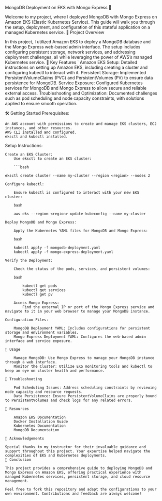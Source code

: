MongoDB Deployment on EKS with Mongo Express 🚀

Welcome to my project, where I deployed MongoDB with Mongo Express on Amazon EKS (Elastic Kubernetes Service). This guide will walk you through the setup, deployment, and configuration of this stateful application on a managed Kubernetes service.
📂 Project Overview

In this project, I utilized Amazon EKS to deploy a MongoDB database and the Mongo Express web-based admin interface. The setup includes configuring persistent storage, network services, and addressing deployment challenges, all while leveraging the power of AWS’s managed Kubernetes service.
🔧 Key Features
`
    Amazon EKS Setup: Detailed instructions on setting up Amazon EKS, including creating a cluster and configuring kubectl to interact with it.
    Persistent Storage: Implemented PersistentVolumeClaims (PVC) and PersistentVolumes (PV) to ensure data persistence for MongoDB.
    Service Exposure: Configured Kubernetes services for MongoDB and Mongo Express to allow secure and reliable external access.
    Troubleshooting and Optimization: Documented challenges such as pod scheduling and node capacity constraints, with solutions applied to ensure smooth operation.

🛠 Getting Started
Prerequisites:

    An AWS account with permissions to create and manage EKS clusters, EC2 instances, and other resources.
    AWS CLI installed and configured.
    eksctl and kubectl installed.

Setup Instructions:

    Create an EKS Cluster:
        Use eksctl to create an EKS cluster:

        ```bash

    eksctl create cluster --name my-cluster --region <region> --nodes 2
```
Configure kubectl:

    Ensure kubectl is configured to interact with your new EKS cluster:

    bash

    aws eks --region <region> update-kubeconfig --name my-cluster

Deploy MongoDB and Mongo Express:

    Apply the Kubernetes YAML files for MongoDB and Mongo Express:

    bash

    kubectl apply -f mongodb-deployment.yaml
    kubectl apply -f mongo-express-deployment.yaml

Verify the Deployment:

    Check the status of the pods, services, and persistent volumes:

    bash

        kubectl get pods
        kubectl get services
        kubectl get pv

    Access Mongo Express:
        Find the external IP or port of the Mongo Express service and navigate to it in your web browser to manage your MongoDB instance.

Configuration Files:

    MongoDB Deployment YAML: Includes configurations for persistent storage and environment variables.
    Mongo Express Deployment YAML: Configures the web-based admin interface and service exposure.

🚀 Usage

    Manage MongoDB: Use Mongo Express to manage your MongoDB instance through a web interface.
    Monitor the Cluster: Utilize EKS monitoring tools and kubectl to keep an eye on cluster health and performance.

📜 Troubleshooting

    Pod Scheduling Issues: Address scheduling constraints by reviewing node capacity and resource requests.
    Data Persistence: Ensure PersistentVolumeClaims are properly bound to PersistentVolumes and check logs for any related errors.

🔗 Resources

    Amazon EKS Documentation
    Docker Installation Guide
    Kubernetes Documentation
    MongoDB Documentation

💬 Acknowledgements

Special thanks to my instructor for their invaluable guidance and support throughout this project. Your expertise helped navigate the complexities of EKS and Kubernetes deployments.
🎯 Conclusion

This project provides a comprehensive guide to deploying MongoDB and Mongo Express on Amazon EKS, offering practical experience with managed Kubernetes services, persistent storage, and cloud resource management.

Feel free to fork this repository and adapt the configurations to your own environment. Contributions and feedback are always welcome!
